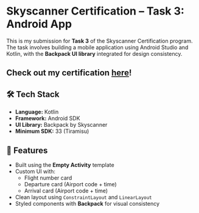 # Skyscanner Certification – Task 3: Android App

This is my submission for **Task 3** of the Skyscanner Certification program. The task involves building a mobile application using Android Studio and Kotlin, with the **Backpack UI library** integrated for design consistency.

## Check out my certification [here](https://forage-uploads-prod.s3.amazonaws.com/completion-certificates/skoQmxqhtgWmKv2pm/p3xGFkpdot5H8NBih_skoQmxqhtgWmKv2pm_mGKMFkWbvxWi5DcWt_1750998418452_completion_certificate.pdf)!

## 🛠 Tech Stack
- **Language:** Kotlin
- **Framework:** Android SDK
- **UI Library:** Backpack by Skyscanner
- **Minimum SDK:** 33 (Tiramisu)

## 📱 Features
- Built using the **Empty Activity** template
- Custom UI with:
  - Flight number card
  - Departure card (Airport code + time)
  - Arrival card (Airport code + time)
- Clean layout using `ConstraintLayout` and `LinearLayout`
- Styled components with **Backpack** for visual consistency
